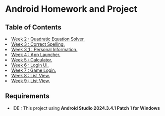 # Android Homework and Project

<h2 id="table-of-contents"> Table of Contents</h2>
  <li><a href="https://github.com/VietBinhNe/Android/tree/main/Week2_QuadraticEquationSolver">Week 2 : Quadratic Equation Solver.</a></li>

  <li><a href="https://github.com/VietBinhNe/Android/tree/main/Week3_CorrectSpelling">Week 3 : Correct Spelling.</a></li>
  
  <li><a href="https://github.com/VietBinhNe/Android/tree/main/Week3_1_Personal_Information">Week 3_1 : Personal Information.</a></li>

  <li><a href="https://github.com/VietBinhNe/Android/tree/main/Week4_LaunchApp">Week 4 : App Launcher.</a></li>

  <li><a href="https://github.com/VietBinhNe/Android/tree/main/Week5_Calculator">Week 5 : Calculator.</a></li>

  <li><a href="https://github.com/VietBinhNe/Android/tree/main/Week6_LoginUI">Week 6 : Login UI.</a></li>

  <li><a href="https://github.com/VietBinhNe/Android/tree/main/Week7_GameLogin">Week 7 : Game Login.</a></li>
  
  <li><a href="https://github.com/VietBinhNe/Android/tree/main/Week8_ListView">Week 8 : List View.</a></li>

  <li><a href="https://github.com/VietBinhNe/Android/tree/main/Week8_ListView">Week 9 : List View.</a></li>
  
## Requirements
- IDE : This project using **Android Studio 2024.3.4.1 Patch 1 for Windows**
